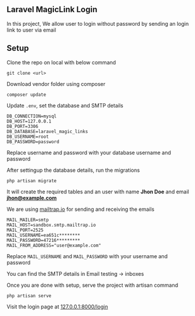 ## Laravel MagicLink Login

In this project, We allow user to login without password by sending an login link to user via email

## Setup

Clone the repo on local with below command 

```
git clone <url>
```

Download vendor folder using composer

```
composer update
```

Update ```.env```, set the database and SMTP details

```
DB_CONNECTION=mysql
DB_HOST=127.0.0.1
DB_PORT=3306
DB_DATABASE=laravel_magic_links
DB_USERNAME=root
DB_PASSWORD=password
```

Replace username and password with your database username and password

After settingup the database details, run the migrations 

```
php artisan migrate
```

It will create the required tables and an user with name **Jhon Doe** and email **jhon@example.com**

We are using [mailtrap.io](https://mailtrap.io) for sending and receiving the emails 

```
MAIL_MAILER=smtp
MAIL_HOST=sandbox.smtp.mailtrap.io
MAIL_PORT=2525
MAIL_USERNAME=ea651c********
MAIL_PASSWORD=47216*********
MAIL_FROM_ADDRESS="user@example.com"
```

Replace ```MAIL_USERNAME``` and ```MAIL_PASSWORD``` with your username and password

You can find the SMTP details in Email testing -> inboxes

Once you are done with setup, serve the project with artisan command

```
php artisan serve
```

Visit the login page at [127.0.0.1:8000/login](http://127.0.0.1:8000/login)

